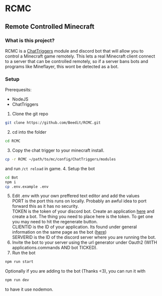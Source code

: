 # RCMC
## Remote Controlled Minecraft

### What is this project?
RCMC is a [ChatTriggers](https://github.com/ChatTriggers/ChatTriggers) module and discord bot that will allow you to control a Minecraft game remotely. This lets a real Minecraft client connect to a server that can be controlled remotely, so if a server bans bots and programs like Mineflayer, this wont be detected as a bot.

### Setup

Prerequesits:
- NodeJS
- ChatTriggers

1. Clone the git repo
```sh
git clone https://github.com/Beedit/RCMC.git
```
2. cd into the folder
```sh
cd RCMC
```
3. Copy the chat trigger to your minecraft install.
```sh
cp -r RCMC ~/path/to/mc/config/ChatTriggers/modules
```
and run `/ct reload` in game.
4. Setup the bot
```sh
cd Bot
npm i
cp .env.example .env
```
5. Edit .env with your own preffered text editor and add the values\
PORT is the port this runs on locally. Probably an awful idea to port forward this as it has no security.\
TOKEN is the token of your discord bot. Create an application [here](https://discord.com/developers/applications) and create a bot. The thing you need to place here is the token. To get one you may need to hit the regenerate button.\
CLIENTID is the ID of your application. Its found under general information on the same page as the bot ([here](https://discord.com/developers/applications))\
SERVERID is the ID of the discord server where you are running the bot.
6. Invite the bot to your server using the url generator under Oauth2 (WITH applications.commands AND bot TICKED).
7. Run the bot
```sh
npm run start
```
Optionally if you are adding to the bot (Thanks <3), you can run it with
```sh
npm run dev
```
to have it use nodemon.
